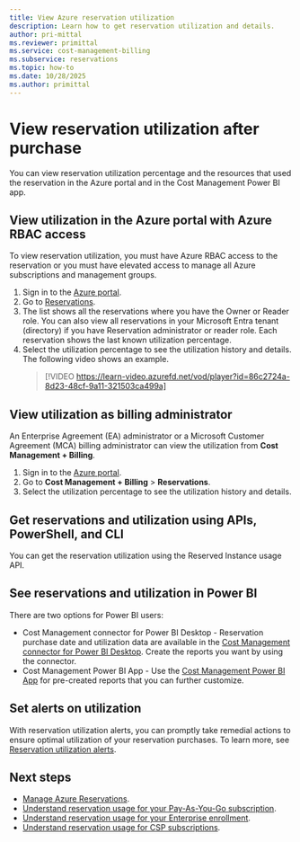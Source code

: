 ```yaml
---
title: View Azure reservation utilization
description: Learn how to get reservation utilization and details.
author: pri-mittal
ms.reviewer: primittal
ms.service: cost-management-billing
ms.subservice: reservations
ms.topic: how-to
ms.date: 10/28/2025
ms.author: primittal
---
```


# View reservation utilization after purchase

You can view reservation utilization percentage and the resources that used the reservation in the Azure portal and in the Cost Management Power BI app.

## View utilization in the Azure portal with Azure RBAC access

To view reservation utilization, you must have Azure RBAC access to the reservation or you must have elevated access to manage all Azure subscriptions and management groups.

1. Sign in to the [Azure portal](https://portal.azure.com).
1. Go to [Reservations](https://portal.azure.com/#blade/Microsoft_Azure_Reservations/ReservationsBrowseBlade).
1. The list shows all the reservations where you have the Owner or Reader role. You can also view all reservations in your Microsoft Entra tenant (directory) if you have Reservation administrator or reader role. Each reservation shows the last known utilization percentage.
1. Select the utilization percentage to see the utilization history and details. The following video shows an example.
   > [!VIDEO https://learn-video.azurefd.net/vod/player?id=86c2724a-8d23-48cf-9a11-321503ca499a] 

## View utilization as billing administrator

An Enterprise Agreement (EA) administrator or a Microsoft Customer Agreement (MCA) billing administrator can view the utilization from **Cost Management + Billing**.

1. Sign in to the [Azure portal](https://portal.azure.com).
1. Go to **Cost Management + Billing** > **Reservations**.
1. Select the utilization percentage to see the utilization history and details.

## Get reservations and utilization using APIs, PowerShell, and CLI

You can get the reservation utilization using the Reserved Instance usage API.

## See reservations and utilization in Power BI

There are two options for Power BI users:

- Cost Management connector for Power BI Desktop - Reservation purchase date and utilization data are available in the [Cost Management connector for Power BI Desktop](/power-bi/desktop-connect-azure-cost-management). Create the reports you want by using the connector.
- Cost Management Power BI App - Use the [Cost Management Power BI App](https://appsource.microsoft.com/product/power-bi/costmanagement.azurecostmanagementapp) for pre-created reports that you can further customize.

## Set alerts on utilization

With reservation utilization alerts, you can promptly take remedial actions to ensure optimal utilization of your reservation purchases. To learn more, see [Reservation utilization alerts](../costs/reservation-utilization-alerts.md).


## Next steps

- [Manage Azure Reservations](manage-reserved-vm-instance.md).
- [Understand reservation usage for your Pay-As-You-Go subscription](understand-reserved-instance-usage.md).
- [Understand reservation usage for your Enterprise enrollment](understand-reserved-instance-usage-ea.md).
- [Understand reservation usage for CSP subscriptions](/partner-center/azure-reservations).
